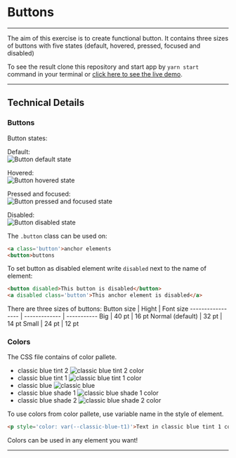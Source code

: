 # Buttons

---

The aim of this exercise is to create functional button. It contains three sizes of buttons with five states (default, hovered, pressed, focused and disabled)

To see the result clone this repository and start app by `yarn start` command in your terminal or [click here to see the live demo](https://codepen.io/kbojarowska/pen/bGabMNJ).

---

## Technical Details

### Buttons

Button states:

Default:\
![Button default state](https://i.ibb.co/W399ksX/opera-r-AKlcl-Jt-On.png)

Hovered:\
![Button hovered state](https://i.ibb.co/52mDBvx/opera-au-IXy-EB5y-H.png)

Pressed and focused:\
![Button pressed and focused state](https://i.ibb.co/mC9JQb6/opera-ud9-WSz9t-TG.png)

Disabled:\
![Button disabled state](https://i.ibb.co/719zHDG/opera-a-Da-Fta3-FDX.png)

The `.button` class can be used on:

```html
<a class='button'>anchor elements
<button>buttons
```
To set button as disabled element write `disabled` next to the name of element:

```html
<button disabled>This button is disabled</button>
<a disabled class='button'>This anchor element is disabled</a>
```

There are three sizes of buttons:
Button size       | Hight         | Font size
----------------- | ------------- | -----------
Big               | 40 pt         | 16 pt
Normal (default)  | 32 pt         | 14 pt
Small             | 24 pt         | 12 pt

### Colors

The CSS file contains of color pallete.

* classic blue tint 2
![classic blue tint 2 color](https://i.ibb.co/5cRDGYj/opera-Pb-JU0kh8lg.png)
* classic blue tint 1
![classic blue tint 1 color](https://i.ibb.co/sCjxm1S/opera-4n-XWavzyok.png)
* classic blue
![classic blue](https://i.ibb.co/VqhWBN8/opera-vj-Kl5-OHdkq.png)
* classic blue shade 1
![classic blue shade 1 color](https://i.ibb.co/k6GW22B/opera-WEn-EFLo-Fr-X.png)
* classic blue shade 2
![classic blue shade 2 color](https://i.ibb.co/23D1MH4/opera-rjqv0woa0l.png)

To use colors from color pallete, use variable name in the style of element.

```html
<p style='color: var(--classic-blue-t1)'>Text in classic blue tint 1 color</p>
```

Colors can be used in any element you want!

---